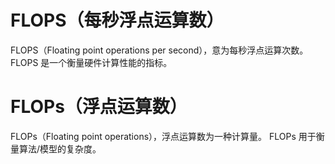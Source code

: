 # FLOPS（每秒浮点运算数）

FLOPS（Floating point operations per second），意为每秒浮点运算次数。</br>
FLOPS 是一个衡量硬件计算性能的指标。

# FLOPs（浮点运算数）

FLOPs（Floating point operations），浮点运算数为一种计算量。
FLOPs 用于衡量算法/模型的复杂度。